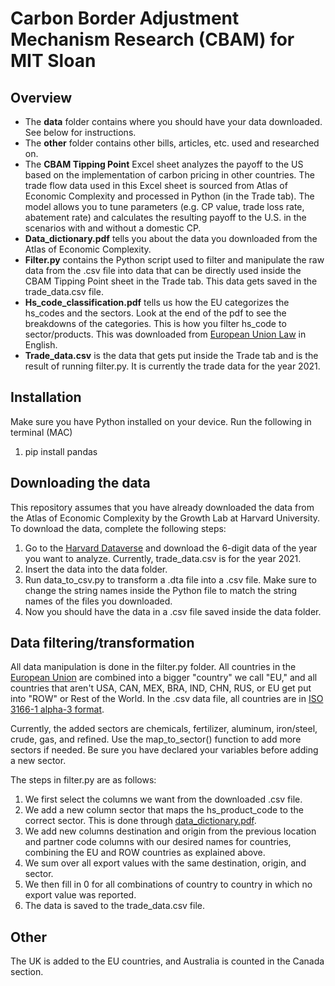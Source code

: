 # Carbon Border Adjustment Mechanism Research (CBAM) for MIT Sloan

## Overview
- The **data** folder contains where you should have your data downloaded. See below for instructions.
- The **other** folder contains other bills, articles, etc. used and researched on.
- The **CBAM Tipping Point** Excel sheet analyzes the payoff to the US based on the implementation of carbon pricing in other countries. The trade flow data used in this Excel sheet is sourced from Atlas of Economic Complexity and processed in Python (in the Trade tab). The model allows you to tune parameters (e.g. CP value, trade loss rate, abatement rate) and calculates the resulting payoff to the U.S. in the scenarios with and without a domestic CP.
- **Data_dictionary.pdf** tells you about the data you downloaded from the Atlas of Economic Complexity.
- **Filter.py** contains the Python script used to filter and manipulate the raw data from the .csv file into data that can be directly used inside the CBAM Tipping Point sheet in the Trade tab. This data gets saved in the trade_data.csv file.
- **Hs_code_classification.pdf** tells us how the EU categorizes the hs_codes and the sectors. Look at the end of the pdf to see the breakdowns of the categories. This is how you filter hs_code to sector/products. This was downloaded from [European Union Law](https://eur-lex.europa.eu/legal-content/EN/TXT/?uri=CELEX%3A32023R0956) in English.
- **Trade_data.csv** is the data that gets put inside the Trade tab and is the result of running filter.py. It is currently the trade data for the year 2021.

## Installation

Make sure you have Python installed on your device. Run the following in terminal (MAC)

1) pip install pandas

## Downloading the data

This repository assumes that you have already downloaded the data from the Atlas of Economic Complexity by the Growth Lab at Harvard University. To download the data, complete the following steps:

1) Go to the [Harvard Dataverse](https://dataverse.harvard.edu/dataset.xhtml?persistentId=doi:10.7910/DVN/T4CHWJ) and download the 6-digit data of the year you want to analyze. Currently, trade_data.csv is for the year 2021.
2) Insert the data into the data folder.
3) Run data_to_csv.py to transform a .dta file into a .csv file. Make sure to change the string names inside the Python file to match the string names of the files you downloaded.
4) Now you should have the data in a .csv file saved inside the data folder.

## Data filtering/transformation

All data manipulation is done in the filter.py folder. All countries in the [European Union](https://en.wikipedia.org/wiki/European_Union) are combined into a bigger "country" we call "EU," and all countries that aren't USA, CAN, MEX, BRA, IND, CHN, RUS, or EU get put into "ROW" or Rest of the World. In the .csv data file, all countries are in [ISO 3166-1 alpha-3 format](https://en.wikipedia.org/wiki/ISO_3166-1_alpha-3).

Currently, the added sectors are chemicals, fertilizer, aluminum, iron/steel, crude, gas, and refined. Use the map_to_sector() function to add more sectors if needed. Be sure you have declared your variables before adding a new sector.

The steps in filter.py are as follows:
1) We first select the columns we want from the downloaded .csv file.
2) We add a new column sector that maps the hs_product_code to the correct sector. This is done through [data_dictionary.pdf](https://eur-lex.europa.eu/legal-content/EN/TXT/?uri=CELEX%3A32023R0956).
3) We add new columns destination and origin from the previous location and partner code columns with our desired names for countries, combining the EU and ROW countries as explained above.
4) We sum over all export values with the same destination, origin, and sector.
5) We then fill in 0 for all combinations of country to country in which no export value was reported.
6) The data is saved to the trade_data.csv file.

## Other

The UK is added to the EU countries, and Australia is counted in the Canada section.